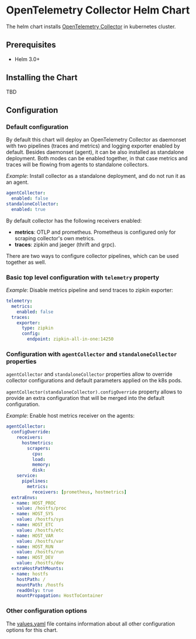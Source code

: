 # OpenTelemetry Collector Helm Chart

The helm chart installs [OpenTelemetry Collector](https://github.com/open-telemetry/opentelemetry-collector) 
in kubernetes cluster.

## Prerequisites

- Helm 3.0+

## Installing the Chart

TBD

## Configuration

### Default configuration

By default this chart will deploy an OpenTelemetry Collector as daemonset with two pipelines (traces and metrics) 
and logging exporter enabled by default. Besides daemonset (agent), it can be also installed as standalone deployment. 
Both modes can be enabled together, in that case metrics and traces will be flowing from agents to standalone collectors.

*Example*: Install collector as a standalone deployment, and do not run it as an agent.
```yaml
agentCollector:
  enabled: false
standaloneCollector:
  enabled: true
```

By default collector has the following receivers enabled:
- **metrics**: OTLP and prometheus. Prometheus is configured only for scraping collector's own metrics.
- **traces**: zipkin and jaeger (thrift and grpc).
 
There are two ways to configure collector pipelines, which can be used together as well.

### Basic top level configuration with `telemetry` property

*Example*: Disable metrics pipeline and send traces to zipkin exporter:
```yaml
telemetry:
  metrics:
    enabled: false
  traces:
    exporter:
      type: zipkin
      config:
        endpoint: zipkin-all-in-one:14250
```

### Configuration with `agentCollector` and `standaloneCollector` properties
   
`agentCollector` and `standaloneCollector` properties allow to override collector configurations 
and default parameters applied on the k8s pods.

`agentCollector(standaloneCollector).configOverride` property allows to provide an extra 
configuration that will be merged into the default configuration.

*Example*: Enable host metrics receiver on the agents:
```yaml
agentCollector:
  configOverride:
    receivers:
      hostmetrics:
        scrapers:
          cpu:
          load:
          memory:
          disk:
    service:
      pipelines:
        metrics: 
          receivers: [prometheus, hostmetrics]
  extraEnvs:
  - name: HOST_PROC
    value: /hostfs/proc
  - name: HOST_SYS
    value: /hostfs/sys
  - name: HOST_ETC
    value: /hostfs/etc
  - name: HOST_VAR
    value: /hostfs/var
  - name: HOST_RUN
    value: /hostfs/run
  - name: HOST_DEV
    value: /hostfs/dev
  extraHostPathMounts:
  - name: hostfs
    hostPath: /
    mountPath: /hostfs
    readOnly: true
    mountPropagation: HostToContainer
```

### Other configuration options 

The [values.yaml](./values.yaml) file contains information about all other configuration 
options for this chart.